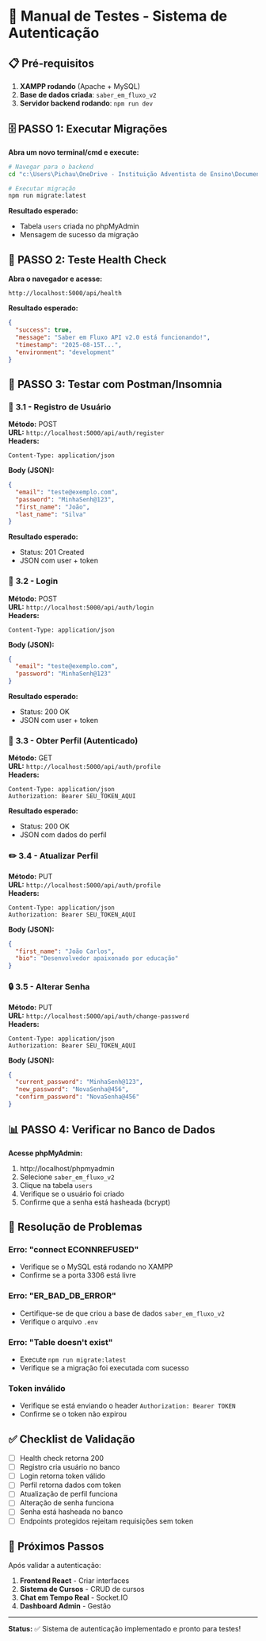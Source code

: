 # 🧪 Manual de Testes - Sistema de Autenticação

## 📋 Pré-requisitos

1. **XAMPP rodando** (Apache + MySQL)
2. **Base de dados criada**: `saber_em_fluxo_v2`
3. **Servidor backend rodando**: `npm run dev`

## 🗄️ PASSO 1: Executar Migrações

**Abra um novo terminal/cmd e execute:**

```bash
# Navegar para o backend
cd "c:\Users\Pichau\OneDrive - Instituição Adventista de Ensino\Documentos\TCC_V2\saber-em-fluxo-v2\backend"

# Executar migração
npm run migrate:latest
```

**Resultado esperado:**
- Tabela `users` criada no phpMyAdmin
- Mensagem de sucesso da migração

## 🏥 PASSO 2: Teste Health Check

**Abra o navegador e acesse:**
```
http://localhost:5000/api/health
```

**Resultado esperado:**
```json
{
  "success": true,
  "message": "Saber em Fluxo API v2.0 está funcionando!",
  "timestamp": "2025-08-15T...",
  "environment": "development"
}
```

## 📱 PASSO 3: Testar com Postman/Insomnia

### 🔐 **3.1 - Registro de Usuário**

**Método:** POST  
**URL:** `http://localhost:5000/api/auth/register`  
**Headers:**
```
Content-Type: application/json
```

**Body (JSON):**
```json
{
  "email": "teste@exemplo.com",
  "password": "MinhaSenh@123",
  "first_name": "João",
  "last_name": "Silva"
}
```

**Resultado esperado:**
- Status: 201 Created
- JSON com user + token

### 🔑 **3.2 - Login**

**Método:** POST  
**URL:** `http://localhost:5000/api/auth/login`  
**Headers:**
```
Content-Type: application/json
```

**Body (JSON):**
```json
{
  "email": "teste@exemplo.com",
  "password": "MinhaSenh@123"
}
```

**Resultado esperado:**
- Status: 200 OK
- JSON com user + token

### 👤 **3.3 - Obter Perfil (Autenticado)**

**Método:** GET  
**URL:** `http://localhost:5000/api/auth/profile`  
**Headers:**
```
Content-Type: application/json
Authorization: Bearer SEU_TOKEN_AQUI
```

**Resultado esperado:**
- Status: 200 OK
- JSON com dados do perfil

### ✏️ **3.4 - Atualizar Perfil**

**Método:** PUT  
**URL:** `http://localhost:5000/api/auth/profile`  
**Headers:**
```
Content-Type: application/json
Authorization: Bearer SEU_TOKEN_AQUI
```

**Body (JSON):**
```json
{
  "first_name": "João Carlos",
  "bio": "Desenvolvedor apaixonado por educação"
}
```

### 🔒 **3.5 - Alterar Senha**

**Método:** PUT  
**URL:** `http://localhost:5000/api/auth/change-password`  
**Headers:**
```
Content-Type: application/json
Authorization: Bearer SEU_TOKEN_AQUI
```

**Body (JSON):**
```json
{
  "current_password": "MinhaSenh@123",
  "new_password": "NovaSenha@456",
  "confirm_password": "NovaSenha@456"
}
```

## 📊 PASSO 4: Verificar no Banco de Dados

**Acesse phpMyAdmin:**
1. http://localhost/phpmyadmin
2. Selecione `saber_em_fluxo_v2`
3. Clique na tabela `users`
4. Verifique se o usuário foi criado
5. Confirme que a senha está hasheada (bcrypt)

## 🐛 Resolução de Problemas

### **Erro: "connect ECONNREFUSED"**
- Verifique se o MySQL está rodando no XAMPP
- Confirme se a porta 3306 está livre

### **Erro: "ER_BAD_DB_ERROR"**
- Certifique-se de que criou a base de dados `saber_em_fluxo_v2`
- Verifique o arquivo `.env`

### **Erro: "Table doesn't exist"**
- Execute `npm run migrate:latest`
- Verifique se a migração foi executada com sucesso

### **Token inválido**
- Verifique se está enviando o header `Authorization: Bearer TOKEN`
- Confirme se o token não expirou

## ✅ Checklist de Validação

- [ ] Health check retorna 200
- [ ] Registro cria usuário no banco
- [ ] Login retorna token válido
- [ ] Perfil retorna dados com token
- [ ] Atualização de perfil funciona
- [ ] Alteração de senha funciona
- [ ] Senha está hasheada no banco
- [ ] Endpoints protegidos rejeitam requisições sem token

## 🎯 Próximos Passos

Após validar a autenticação:
1. **Frontend React** - Criar interfaces
2. **Sistema de Cursos** - CRUD de cursos
3. **Chat em Tempo Real** - Socket.IO
4. **Dashboard Admin** - Gestão

---

**Status:** ✅ Sistema de autenticação implementado e pronto para testes!
